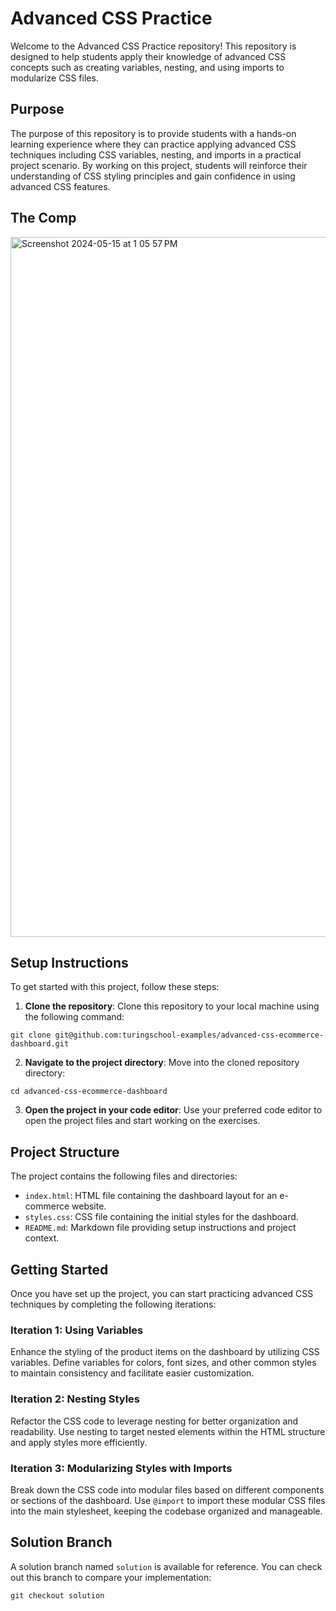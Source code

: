 # Advanced CSS Practice

Welcome to the Advanced CSS Practice repository! This repository is designed to help students apply their knowledge of advanced CSS concepts such as creating variables, nesting, and using imports to modularize CSS files.

## Purpose

The purpose of this repository is to provide students with a hands-on learning experience where they can practice applying advanced CSS techniques including CSS variables, nesting, and imports in a practical project scenario. By working on this project, students will reinforce their understanding of CSS styling principles and gain confidence in using advanced CSS features.

## The Comp
<img width="1120" alt="Screenshot 2024-05-15 at 1 05 57 PM" src="https://github.com/turingschool-examples/advanced-css-ecommerce-dashboard/assets/25714149/b72cfab8-32a7-4f8c-8d2b-001ee8b90fd8">


## Setup Instructions

To get started with this project, follow these steps:

1. **Clone the repository**: Clone this repository to your local machine using the following command:
```
git clone git@github.com:turingschool-examples/advanced-css-ecommerce-dashboard.git
```
2. **Navigate to the project directory**: Move into the cloned repository directory:
```
cd advanced-css-ecommerce-dashboard
```

3. **Open the project in your code editor**: Use your preferred code editor to open the project files and start working on the exercises.

## Project Structure

The project contains the following files and directories:

- `index.html`: HTML file containing the dashboard layout for an e-commerce website.
- `styles.css`: CSS file containing the initial styles for the dashboard.
- `README.md`: Markdown file providing setup instructions and project context.

## Getting Started

Once you have set up the project, you can start practicing advanced CSS techniques by completing the following iterations:

### Iteration 1: Using Variables

Enhance the styling of the product items on the dashboard by utilizing CSS variables. Define variables for colors, font sizes, and other common styles to maintain consistency and facilitate easier customization.

### Iteration 2: Nesting Styles

Refactor the CSS code to leverage nesting for better organization and readability. Use nesting to target nested elements within the HTML structure and apply styles more efficiently.

### Iteration 3: Modularizing Styles with Imports

Break down the CSS code into modular files based on different components or sections of the dashboard. Use `@import` to import these modular CSS files into the main stylesheet, keeping the codebase organized and manageable.

## Solution Branch
A solution branch named `solution` is available for reference.  You can check out this branch to compare your implementation:

```
git checkout solution
```